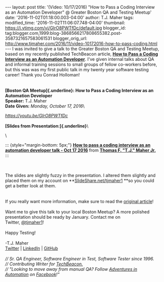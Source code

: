 \-\-- layout: post title: \'(Video: 10/17/2016) \"How to Pass a Coding
Interview as an Automation Developer\" @ Greater Boston QA and Testing
Meetup\' date: \'2016-11-02T01:18:00.003-04:00\' author: T.J. Maher
tags: modified\_time: \'2016-11-02T11:06:07.748-04:00\' thumbnail:
https://i.ytimg.com/vi/GIrO8PWTfDc/default.jpg blogger\_id:
tag:blogger.com,1999:blog-3868566217808655382.post-3587321657583061531
blogger\_orig\_url:
http://www.tjmaher.com/2016/11/video-10172016-how-to-pass-coding.html
\-\-- I was invited to give a talk to the Greater Boston QA and Testing
Meetup, based on my recently published TechBeacon article, [**How to
Pass a Coding Interview as an Automation
Developer**](http://techbeacon.com/how-pass-coding-interview-automation-developer).
I\'ve given internal talks about QA and informal training sessions to
small groups of fellow co-workers before, but this was was my first
public talk in my twenty year software testing career! Thank you Conrad
Holloman!\
\
\
**[Boston QA Meetup]{.underline}: How to Pass a Coding Interview as an
Automation Developer**\
**Speaker:** T.J. Maher\
**Date Given:** *Monday, October 17, 2016*\

*<https://youtu.be/GIrO8PWTfDc>*\
\
**[Slides from Presentation:]{.underline}**\

\

::: {style="margin-bottom: 5px;"}
**[How to pass a coding interview as an automation developer talk - Oct
17
2016](https://www.slideshare.net/tjmaher1/how-to-pass-a-coding-interview-as-an-automation-developer-talk-oct-17-2016 "How to pass a coding interview as an automation developer talk - Oct 17 2016")**
from **[Thomas F. \"T.J.\" Maher
Jr.](https://www.slideshare.net/tjmaher1)**
:::

\
\
The slides are slightly fuzzy in the presentation. I altered them
slightly and placed them on my account
on **[SlideShare.net/tjmaher1](http://www.slideshare.net/tjmaher1) **so
you could get a better look at them.\
\
\
If you really want more information, make sure to read the [original
article](http://techbeacon.com/how-pass-coding-interview-automation-developer)!\
\
Want me to give this talk to your local Boston Meetup? A more polished
presentation should be ready by January. Contact me on
Twitter, [\@tjmaher1](https://twitter.com/tjmaher1)!\
\
Happy Testing!\
\
-T.J. Maher\
[Twitter](https://twitter.com/tjmaher1) \| [LinkedIn](https://www.linkedin.com/in/tjmaher1) \| [GitHub](https://github.com/tjmaher)\
\
*// Sr. QA Engineer, Software Engineer in Test, Software Tester since
1996.\
// Contributing Writer
for [TechBeacon.](http://techbeacon.com/contributors/thomas-maher)\
// \"Looking to move away from manual QA? Follow [Adventures in
Automation](http://www.tjmaher.com/) on
[Facebook](https://www.facebook.com/AdventuresInAutomation/)!\"*
